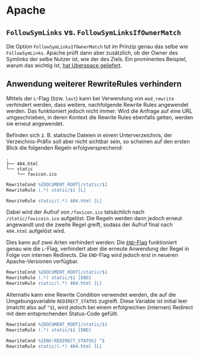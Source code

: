 # Apache

## `FollowSymLinks` vs. `FollowSymLinksIfOwnerMatch`
Die Option `FollowSymLinksIfOwnerMatch` tut im Prinzip genau das selbe wie `FollowSymLinks`. Apache prüft dann aber zusätzlich, ob der Owner des Symlinks der selbe Nutzer ist, wie der des Ziels. Ein prominentes Beispiel, warum das wichtig ist, [hat Uberspace geliefert](https://blog.jonaspasche.com/2014/07/11/followsymlinks-vs-symlinksifownermatch/).

## Anwendung weiterer RewriteRules verhindern
Mittels der `L`-Flag (bzw. `last`) kann bei Verwendung von `mod_rewrite` verhindert werden, dass weitere, nachfolgende Rewrite Rules angewendet werden. Das funktioniert jedoch nicht immer: Wird die Anfrage auf eine URL umgeschrieben, in deren Kontext die Rewrite Rules ebenfalls gelten, werden sie erneut angewendet.

Befinden sich z. B. statische Dateien in einem Unterverzeichnis, der Verzeichnis-Präfix soll aber nicht sichtbar sein, so scheinen auf den ersten Blick die folgenden Regeln erfolgversprechend:

```
.
├── 404.html
└── static
    └── favicon.ico
```

```apache
RewriteCond %{DOCUMENT_ROOT}/static/$1
RewriteRule (.*) static/$1 [L]

RewriteRule static/(.*) 404.html [L]
```

Dabei wird der Aufruf von `/favicon.ico` tatsächlich nach `/static/favicoin.ico` aufgelöst. Die Regeln werden dann jedoch erneut angewandt und die zweite Regel greift, sodass der Aufruf final nach `404.html` aufgelöst wird.

Dies kann auf zwei Arten verhindert werden: Die [`END`-Flag](http://httpd.apache.org/docs/current/rewrite/flags.html#flag_end) funktioniert genau wie die `L`-Flag, verhindert aber die erneute Anwendung der Regel in Folge von internen Redirects. Die `END`-Flag wird jedoch erst in neueren Apache-Versionen verfügbar.

```apache
RewriteCond %{DOCUMENT_ROOT}/static/$1
RewriteRule (.*) static/$1 [END]
RewriteRule static/(.*) 404.html [L]
```

Alternativ kann eine Rewrite Condition verwendet werden, die auf die Umgebungsvariable `REDIRECT_STATUS` zugreift. Diese Variable ist initial leer (matcht also auf `^$`), wird jedoch bei einem erfolgreichen (internen) Redirect mit dem entsprechenden Status-Code gefüllt.

```apache
RewriteCond %{DOCUMENT_ROOT}/static/$1
RewriteRule (.*) static/$1 [END]

RewriteCond %{ENV:REDIRECT_STATUS} ^$
RewriteRule static/(.*) 404.html [L]
```
